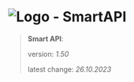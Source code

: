 # ![Logo](https://cdn.minevalley.eu/branding/logo_64px_cropped.png) - SmartAPI

> **Smart API**:
>
> version: _1.50_
>
> latest change: _26.10.2023_
